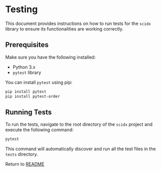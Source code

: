 # Testing

This document provides instructions on how to run tests for the `scidx` library to ensure its functionalities are working correctly.

## Prerequisites

Make sure you have the following installed:
- Python 3.x
- `pytest` library

You can install `pytest` using pip:

```bash
pip install pytest
pip install pytest-order
```

## Running Tests

To run the tests, navigate to the root directory of the `scidx` project and execute the following command:

```bash
pytest
```

This command will automatically discover and run all the test files in the `tests` directory.

Return to [README](../README.md)
